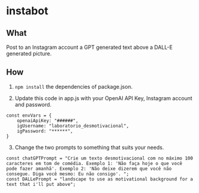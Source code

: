 # instabot

## What
Post to an Instagram account a GPT generated text above a DALL-E generated picture.

## How

1. `npm install` the dependencies of package.json.

2. Update this code in app.js with your OpenAI API Key, Instagram account and password.

```
const envVars = {
    openaiApiKey: "######",
    igUsername: "laboratorio_desmotivacional",
    igPassword: "******",
}
```

3. Change the two prompts to something that suits your needs.

```
const chatGPTPrompt = "Crie um texto desmotivacional com no máximo 100 caracteres em tom de comédia. Exemplo 1: 'Não faça hoje o que você pode fazer amanhã'. Exemplo 2: 'Não deixe dizerem que você não consegue. Diga você mesmo: Eu não consigo'. ";
const DALLePrompt = "landscape to use as motivational background for a text that i'll put above";
```
